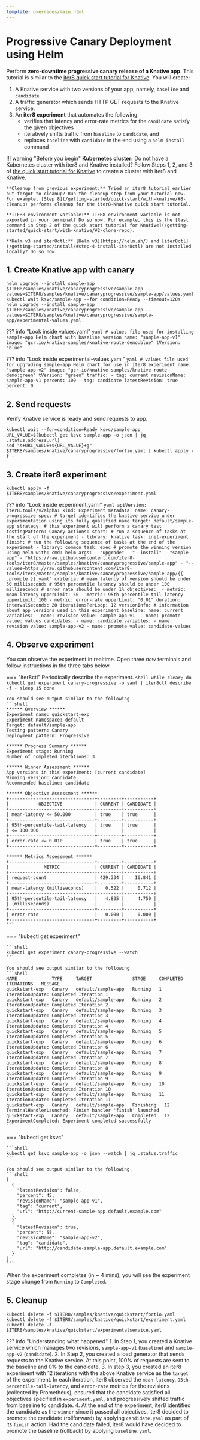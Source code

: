 ```yaml
---
template: overrides/main.html
---
```


# Progressive Canary Deployment using Helm

Perform **zero-downtime progressive canary release of a Knative app**. This tutorial is similar to the [iter8 quick start tutorial for Knative](/getting-started/quick-start/with-knative/). You will create:

1. A Knative service with two versions of your app, namely, `baseline` and `candidate`
2. A traffic generator which sends HTTP GET requests to the Knative service.
3. An **iter8 experiment** that automates the following: 
    - verifies that latency and error-rate metrics for the `candidate` satisfy the given objectives
    - iteratively shifts traffic from `baseline` to `candidate`, and 
    - replaces `baseline` with `candidate` in the end using a `helm install` command

!!! warning "Before you begin"
    **Kubernetes cluster:** Do not have a Kubernetes cluster with iter8 and Knative installed? Follow Steps 1, 2, and 3 of [the quick start tutorial for Knative](/getting-started/quick-start/with-knative/) to create a cluster with iter8 and Knative.

    **Cleanup from previous experiment:** Tried an iter8 tutorial earlier but forgot to cleanup? Run the cleanup step from your tutorial now. For example, [Step 8](/getting-started/quick-start/with-knative/#8-cleanup) performs cleanup for the iter8-Knative quick start tutorial.

    **ITER8 environment variable:** ITER8 environment variable is not exported in your terminal? Do so now. For example, this is the [last command in Step 2 of the quick start tutorial for Knative](/getting-started/quick-start/with-knative/#2-clone-repo).

    **Helm v3 and iter8ctl:** [Helm v3](https://helm.sh/) and [iter8ctl](/getting-started/install/#step-4-install-iter8ctl) are not installed locally? Do so now.

## 1. Create Knative app with canary
```shell
helm upgrade --install sample-app $ITER8/samples/knative/canaryprogressive/sample-app --values=$ITER8/samples/knative/canaryprogressive/sample-app/values.yaml 
kubectl wait ksvc/sample-app --for condition=Ready --timeout=120s
helm upgrade --install sample-app $ITER8/samples/knative/canaryprogressive/sample-app --values=$ITER8/samples/knative/canaryprogressive/sample-app/experimental-values.yaml 
```

??? info "Look inside values.yaml"
    ```yaml
    # values file used for installing sample-app Helm chart with baseline version
    name: "sample-app-v1"
    image: "gcr.io/knative-samples/knative-route-demo:blue"
    tVersion: "blue"
    ```

??? info "Look inside experimental-values.yaml"
    ```yaml
    # values file used for upgrading sample-app Helm chart for use in iter8 experiment
    name: "sample-app-v2"
    image: "gcr.io/knative-samples/knative-route-demo:green"
    tVersion: "green"
    traffic:
    - tag: current
      revisionName: sample-app-v1
      percent: 100
    - tag: candidate
      latestRevision: true
      percent: 0
    ```

## 2. Send requests
Verify Knative service is ready and send requests to app.
```shell
kubectl wait --for=condition=Ready ksvc/sample-app
URL_VALUE=$(kubectl get ksvc sample-app -o json | jq .status.address.url)
sed "s+URL_VALUE+${URL_VALUE}+g" $ITER8/samples/knative/canaryprogressive/fortio.yaml | kubectl apply -f -
```

## 3. Create iter8 experiment
```shell
kubectl apply -f $ITER8/samples/knative/canaryprogressive/experiment.yaml
```
??? info "Look inside experiment.yaml"
    ```yaml
    apiVersion: iter8.tools/v2alpha1
    kind: Experiment
    metadata:
      name: canary-progressive
    spec:
      # target identifies the knative service under experimentation using its fully qualified name
      target: default/sample-app
      strategy:
        # this experiment will perform a canary test
        testingPattern: Canary
        actions:
          start: # run a sequence of tasks at the start of the experiment
          - library: knative
            task: init-experiment
          finish: # run the following sequence of tasks at the end of the experiment
          - library: common
            task: exec # promote the winning version using helm
            with:
              cmd: helm
              args:
              - "upgrade"
              - "--install"
              - "sample-app"
              - "https://raw.githubusercontent.com/iter8-tools/iter8/master/samples/knative/canaryprogressive/sample-app"
              - "--values=https://raw.githubusercontent.com/iter8-tools/iter8/master/samples/knative/canaryprogressive/sample-app/{{ .promote }}.yaml"
      criteria:
        # mean latency of version should be under 50 milliseconds
        # 95th percentile latency should be under 100 milliseconds
        # error rate should be under 1%
        objectives: 
        - metric: mean-latency
          upperLimit: 50
        - metric: 95th-percentile-tail-latency
          upperLimit: 100
        - metric: error-rate
          upperLimit: "0.01"
      duration:
        intervalSeconds: 20
        iterationsPerLoop: 12
      versionInfo:
        # information about app versions used in this experiment
      baseline:
        name: current
        variables:
        - name: revision
          value: sample-app-v1 
        - name: promote
          value: values
      candidates:
      - name: candidate
        variables:
        - name: revision
          value: sample-app-v2
        - name: promote
          value: candidate-values 
    ```

## 4. Observe experiment

You can observe the experiment in realtime. Open three *new* terminals and follow instructions in the three tabs below.

=== "iter8ctl"
    Periodically describe the experiment.
    ```shell
    while clear; do
    kubectl get experiment canary-progressive -o yaml | iter8ctl describe -f -
    sleep 15
    done
    ```

    You should see output similar to the following.
    ```shell
    ****** Overview ******
    Experiment name: quickstart-exp
    Experiment namespace: default
    Target: default/sample-app
    Testing pattern: Canary
    Deployment pattern: Progressive

    ****** Progress Summary ******
    Experiment stage: Running
    Number of completed iterations: 3

    ****** Winner Assessment ******
    App versions in this experiment: [current candidate]
    Winning version: candidate
    Recommended baseline: candidate

    ****** Objective Assessment ******
    +--------------------------------+---------+-----------+
    |           OBJECTIVE            | CURRENT | CANDIDATE |
    +--------------------------------+---------+-----------+
    | mean-latency <= 50.000         | true    | true      |
    +--------------------------------+---------+-----------+
    | 95th-percentile-tail-latency   | true    | true      |
    | <= 100.000                     |         |           |
    +--------------------------------+---------+-----------+
    | error-rate <= 0.010            | true    | true      |
    +--------------------------------+---------+-----------+

    ****** Metrics Assessment ******
    +--------------------------------+---------+-----------+
    |             METRIC             | CURRENT | CANDIDATE |
    +--------------------------------+---------+-----------+
    | request-count                  | 429.334 |    16.841 |
    +--------------------------------+---------+-----------+
    | mean-latency (milliseconds)    |   0.522 |     0.712 |
    +--------------------------------+---------+-----------+
    | 95th-percentile-tail-latency   |   4.835 |     4.750 |
    | (milliseconds)                 |         |           |
    +--------------------------------+---------+-----------+
    | error-rate                     |   0.000 |     0.000 |
    +--------------------------------+---------+-----------+
    ```    

=== "kubectl get experiment"

    ```shell
    kubectl get experiment canary-progressive --watch
    ```

    You should see output similar to the following.
    ```shell
    NAME             TYPE     TARGET               STAGE     COMPLETED ITERATIONS   MESSAGE
    quickstart-exp   Canary   default/sample-app   Running   1                      IterationUpdate: Completed Iteration 1
    quickstart-exp   Canary   default/sample-app   Running   2                      IterationUpdate: Completed Iteration 2
    quickstart-exp   Canary   default/sample-app   Running   3                      IterationUpdate: Completed Iteration 3
    quickstart-exp   Canary   default/sample-app   Running   4                      IterationUpdate: Completed Iteration 4
    quickstart-exp   Canary   default/sample-app   Running   5                      IterationUpdate: Completed Iteration 5
    quickstart-exp   Canary   default/sample-app   Running   6                      IterationUpdate: Completed Iteration 6
    quickstart-exp   Canary   default/sample-app   Running   7                      IterationUpdate: Completed Iteration 7
    quickstart-exp   Canary   default/sample-app   Running   8                      IterationUpdate: Completed Iteration 8
    quickstart-exp   Canary   default/sample-app   Running   9                      IterationUpdate: Completed Iteration 9
    quickstart-exp   Canary   default/sample-app   Running   10                     IterationUpdate: Completed Iteration 10
    quickstart-exp   Canary   default/sample-app   Running   11                     IterationUpdate: Completed Iteration 11
    quickstart-exp   Canary   default/sample-app   Finishing   12                     TerminalHandlerLaunched: Finish handler 'finish' launched
    quickstart-exp   Canary   default/sample-app   Completed   12                     ExperimentCompleted: Experiment completed successfully
    ```

    

=== "kubectl get ksvc"

    ```shell
    kubectl get ksvc sample-app -o json --watch | jq .status.traffic
    ```

    You should see output similar to the following.
    ```shell
    [
      {
        "latestRevision": false,
        "percent": 45,
        "revisionName": "sample-app-v1",
        "tag": "current",
        "url": "http://current-sample-app.default.example.com"
      },
      {
        "latestRevision": true,
        "percent": 55,
        "revisionName": "sample-app-v2",
        "tag": "candidate",
        "url": "http://candidate-sample-app.default.example.com"
      }
    ]
    ```

When the experiment completes (in ~ 4 mins), you will see the experiment stage change from `Running` to `Completed`.

## 5. Cleanup
```shell
kubectl delete -f $ITER8/samples/knative/quickstart/fortio.yaml
kubectl delete -f $ITER8/samples/knative/quickstart/experiment.yaml
kubectl delete -f $ITER8/samples/knative/quickstart/experimentalservice.yaml
```

??? info "Understanding what happened"
    1. In Step 1, you created a Knative service which manages two revisions, `sample-app-v1` (`baseline`) and `sample-app-v2` (`candidate`).
    2. In Step 2, you created a load generator that sends requests to the Knative service. At this point, 100% of requests are sent to the baseline and 0% to the candidate.
    3. In step 3, you created an iter8 experiment with 12 iterations with the above Knative service as the `target` of the experiment. In each iteration, iter8 observed the `mean-latency`, `95th-percentile-tail-latency`, and `error-rate` metrics for the revisions (collected by Prometheus), ensured that the candidate satisfied all objectives specified in `experiment.yaml`, and progressively shifted traffic from baseline to candidate.
    4. At the end of the experiment, iter8 identified the candidate as the `winner` since it passed all objectives. iter8 decided to promote the candidate (rollforward) by applying `candidate.yaml` as part of its `finish` action. Had the candidate failed, iter8 would have decided to promote the baseline (rollback) by applying `baseline.yaml`.

